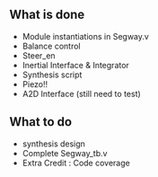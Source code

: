 What is done
------------
* Module instantiations in Segway.v
* Balance control
* Steer_en
* Inertial Interface & Integrator
* Synthesis script
* Piezo!!
* A2D Interface (still need to test)


What to do
------------
* synthesis design
* Complete Segway_tb.v	
* Extra Credit : Code coverage
